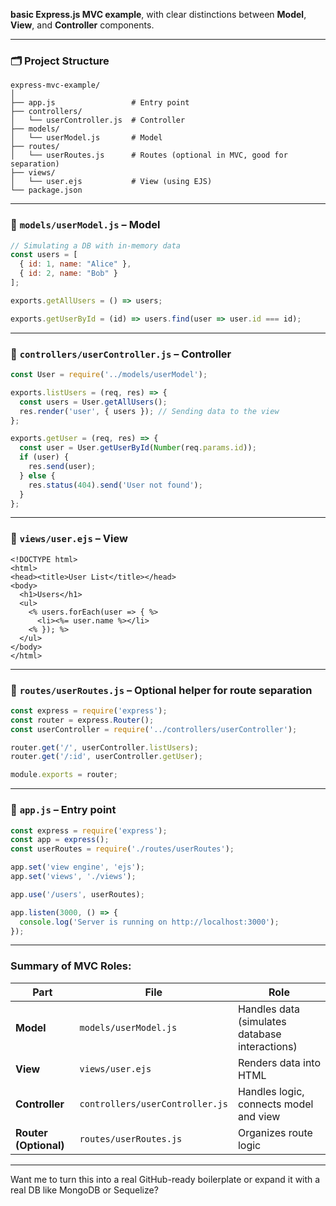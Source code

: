 **basic Express.js MVC example**, with clear distinctions between **Model**, **View**, and **Controller** components.

---

### 🗂 Project Structure

```
express-mvc-example/
│
├── app.js                 # Entry point
├── controllers/
│   └── userController.js  # Controller
├── models/
│   └── userModel.js       # Model
├── routes/
│   └── userRoutes.js      # Routes (optional in MVC, good for separation)
├── views/
│   └── user.ejs           # View (using EJS)
└── package.json
```

---

### 📁 `models/userModel.js` – **Model**
```js
// Simulating a DB with in-memory data
const users = [
  { id: 1, name: "Alice" },
  { id: 2, name: "Bob" }
];

exports.getAllUsers = () => users;

exports.getUserById = (id) => users.find(user => user.id === id);
```

---

### 📁 `controllers/userController.js` – **Controller**
```js
const User = require('../models/userModel');

exports.listUsers = (req, res) => {
  const users = User.getAllUsers();
  res.render('user', { users }); // Sending data to the view
};

exports.getUser = (req, res) => {
  const user = User.getUserById(Number(req.params.id));
  if (user) {
    res.send(user);
  } else {
    res.status(404).send('User not found');
  }
};
```

---

### 📁 `views/user.ejs` – **View**
```ejs
<!DOCTYPE html>
<html>
<head><title>User List</title></head>
<body>
  <h1>Users</h1>
  <ul>
    <% users.forEach(user => { %>
      <li><%= user.name %></li>
    <% }); %>
  </ul>
</body>
</html>
```

---

### 📁 `routes/userRoutes.js` – Optional helper for route separation
```js
const express = require('express');
const router = express.Router();
const userController = require('../controllers/userController');

router.get('/', userController.listUsers);
router.get('/:id', userController.getUser);

module.exports = router;
```

---

### 📄 `app.js` – Entry point
```js
const express = require('express');
const app = express();
const userRoutes = require('./routes/userRoutes');

app.set('view engine', 'ejs');
app.set('views', './views');

app.use('/users', userRoutes);

app.listen(3000, () => {
  console.log('Server is running on http://localhost:3000');
});
```

---

### Summary of MVC Roles:

| Part | File | Role |
|------|------|------|
| **Model** | `models/userModel.js` | Handles data (simulates database interactions) |
| **View** | `views/user.ejs` | Renders data into HTML |
| **Controller** | `controllers/userController.js` | Handles logic, connects model and view |
| **Router (Optional)** | `routes/userRoutes.js` | Organizes route logic |

---

Want me to turn this into a real GitHub-ready boilerplate or expand it with a real DB like MongoDB or Sequelize?